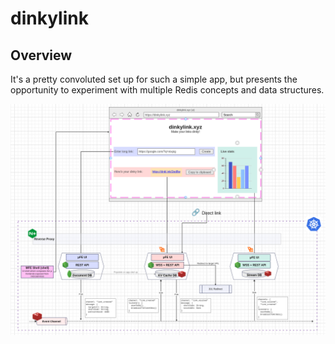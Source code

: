 # dinkylink

## Overview

It's a pretty convoluted set up for such a simple app, but presents the opportunity to experiment with multiple Redis concepts and data structures.

![dinkylink architecture diagram](dinkylink-architecture.png "dinkylink architecture diagram")
